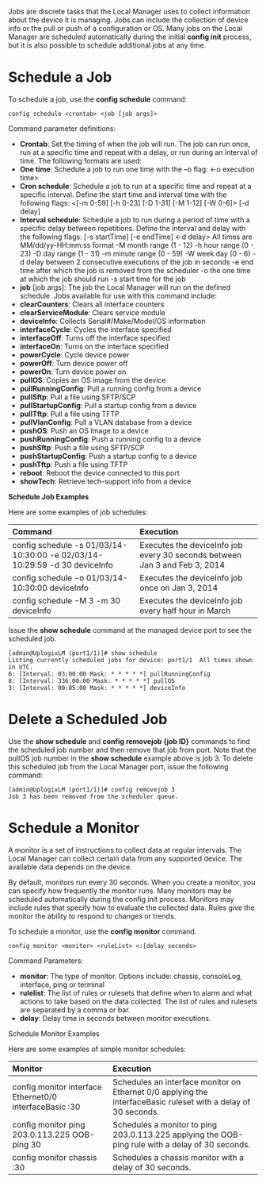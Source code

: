 <!-- 5.4 -->

Jobs are discrete tasks that the Local Manager uses to collect information about the device it is managing. Jobs can include the collection of device info or the pull or push of a configuration or OS. Many jobs on the Local Manager are scheduled automatically during the initial **config init** process, but it is also possible to schedule additional jobs at any time.

# Schedule a Job 

To schedule a job, use the **config schedule** command:

```
config schedule <crontab> <job [job args]>
```

Command parameter definitions: 

 - **Crontab**: Set the timing of when the job will run. The job can run once, run at a specific time and repeat with a delay, or run during an interval of time. The following formats are used: 
  - **One time**: Schedule a job to run one time with the –o flag: <-o execution time>
  - **Cron schedule**: Schedule a job to run at a specific time and repeat at a specific interval. Define the start time and interval time with the following flags: <[-m 0-59] [-h 0-23] [-D 1-31] [-M 1-12] [-W 0-6]> [-d delay]
  - **Interval schedule**: Schedule a job to run during a period of time with a specific delay between repetitions. Define the interval and delay with the following flags: [-s startTime] [-e endTime] <-d delay>
All times are MM/dd/yy-HH&#58;mm:ss format
-M <month>		month range (1 - 12)
-h <hour>		hour range (0 - 23)
-D <day>			day range (1 - 31)
-m <minute>		minute range (0 - 59)
-W <week>		week day (0 - 6)
-d <delay>		delay between 2 consecutive executions of the job in seconds
-e <end time>		end time after which the job is removed from the scheduler
-o <one time>		the one time at which the job should run
-s <start time>	start time for the job
 - **job** [job args]: The job the Local Manager will run on the defined schedule. Jobs available for use with this command include:
  - **clearCounters**: Clears all interface counters
  - **clearServiceModule**: Clears service module
  - **deviceInfo**: Collects Serial#/Make/Model/OS information
  - **interfaceCycle**: Cycles the interface specified
  - **interfaceOff**: Turns off the interface specified
  - **interfaceOn**: Turns on the interface specified
  - **powerCycle**: Cycle device power
  - **powerOff**: Turn device power off
  - **powerOn**: Turn device power on
  - **pullOS**: Copies an OS image from the device
  - **pullRunningConfig**: Pull a running config from a device
  - **pullSftp**: Pull a file using SFTP/SCP
  - **pullStartupConfig**: Pull a startup config from a device
  - **pullTftp**: Pull a file using TFTP
  - **pullVlanConfig**: Pull a VLAN database from a device
  - **pushOS**: Push an OS Image to a device
  - **pushRunningConfig**: Push a running config to a device
  - **pushSftp**: Push a file using SFTP/SCP
  - **pushStartupConfig**: Push a startup config to a device
  - **pushTftp**: Push a file using TFTP
  - **reboot**: Reboot the device connected to this port
  - **showTech**: Retrieve tech-support info from a device

**Schedule Job Examples**

Here are some examples of job schedules:

| Command | Execution |
|:---|:---|
|config schedule -s 01/03/14-10&#58;30:00 -e 02/03/14-10&#58;29:59 -d 30 deviceInfo|Executes the deviceInfo job every 30 seconds between Jan 3 and Feb 3, 2014|
|config schedule -o 01/03/14-10&#58;30:00 deviceInfo|Executes the deviceInfo job once on Jan 3, 2014|
|config schedule -M 3 -m 30 deviceInfo|Executes the deviceInfo job every half hour in March|

Issue the **show schedule** command at the managed device port to see the scheduled job.

```
[admin@UplogixLM (port1/1)]# show schedule
Listing currently scheduled jobs for device: port1/1  All times shown in UTC.
6: [Interval: 03:00:00 Mask: * * * * *] pullRunningConfig
8: [Interval: 336:00:00 Mask: * * * * *] pullOS
3: [Interval: 00:05:00 Mask: * * * * *] deviceInfo
```

# Delete a Scheduled Job

Use the **show schedule** and **config removejob {job ID}** commands to find the scheduled job number and then remove that job from port. Note that the pullOS job number in the **show schedule** example above is job 3. To delete this scheduled job from the Local Manager port, issue the following command:

```
[admin@UplogixLM (port1/1)]# config removejob 3
Job 3 has been removed from the scheduler queue.
```

# Schedule a Monitor

A monitor is a set of instructions to collect data at regular intervals. The Local Manager can collect certain data from any supported device. The available data depends on the device. 

By default, monitors run every 30 seconds. When you create a monitor, you can specify how frequently the monitor runs. Many monitors may be scheduled automatically during the config init process. Monitors may include rules that specify how to evaluate the collected data. Rules give the monitor the ability to respond to changes or trends.

To schedule a monitor, use the **config monitor** command. 

```
config monitor <monitor> <ruleList> <:[delay seconds>
```

Command Parameters: 

 - **monitor**: The type of monitor. Options include: chassis, consoleLog, interface, ping or terminal
 - **rulelist**: The list of rules or rulesets that define when to alarm and what actions to take based on the data collected. The list of rules and rulesets are separated by a comma or bar. 
 - **delay**: Delay time in seconds between monitor executions.

Schedule Monitor Examples

Here are some examples of simple monitor schedules:

| Monitor | Execution | 
|:---|:---|
|config monitor interface Ethernet0/0 interfaceBasic :30|Schedules an interface monitor on Ethernet 0/0 applying the interfaceBasic ruleset with a delay of 30 seconds.|
|config monitor ping 203.0.113.225 OOB-ping 30|	Schedules a monitor to ping 203.0.113.225 applying the OOB-ping rule with a delay of 30 seconds.|
|config monitor chassis :30|	Schedules a chassis monitor with a delay of 30 seconds.|